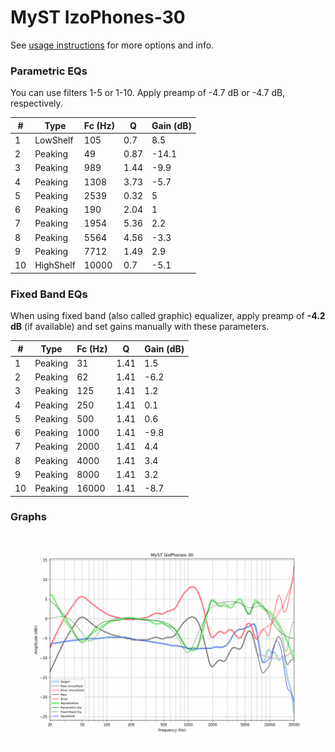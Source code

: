 # MyST IzoPhones-30
See [usage instructions](https://github.com/jaakkopasanen/AutoEq#usage) for more options and info.

### Parametric EQs
You can use filters 1-5 or 1-10. Apply preamp of -4.7 dB or -4.7 dB, respectively.

|   # | Type      |   Fc (Hz) |    Q |   Gain (dB) |
|-----|-----------|-----------|------|-------------|
|   1 | LowShelf  |       105 | 0.7  |         8.5 |
|   2 | Peaking   |        49 | 0.87 |       -14.1 |
|   3 | Peaking   |       989 | 1.44 |        -9.9 |
|   4 | Peaking   |      1308 | 3.73 |        -5.7 |
|   5 | Peaking   |      2539 | 0.32 |         5   |
|   6 | Peaking   |       190 | 2.04 |         1   |
|   7 | Peaking   |      1954 | 5.36 |         2.2 |
|   8 | Peaking   |      5564 | 4.56 |        -3.3 |
|   9 | Peaking   |      7712 | 1.49 |         2.9 |
|  10 | HighShelf |     10000 | 0.7  |        -5.1 |

### Fixed Band EQs
When using fixed band (also called graphic) equalizer, apply preamp of **-4.2 dB** (if available) and set gains manually with these parameters.

|   # | Type    |   Fc (Hz) |    Q |   Gain (dB) |
|-----|---------|-----------|------|-------------|
|   1 | Peaking |        31 | 1.41 |         1.5 |
|   2 | Peaking |        62 | 1.41 |        -6.2 |
|   3 | Peaking |       125 | 1.41 |         1.2 |
|   4 | Peaking |       250 | 1.41 |         0.1 |
|   5 | Peaking |       500 | 1.41 |         0.6 |
|   6 | Peaking |      1000 | 1.41 |        -9.8 |
|   7 | Peaking |      2000 | 1.41 |         4.4 |
|   8 | Peaking |      4000 | 1.41 |         3.4 |
|   9 | Peaking |      8000 | 1.41 |         3.2 |
|  10 | Peaking |     16000 | 1.41 |        -8.7 |

### Graphs
![](./MyST%20IzoPhones-30.png)
